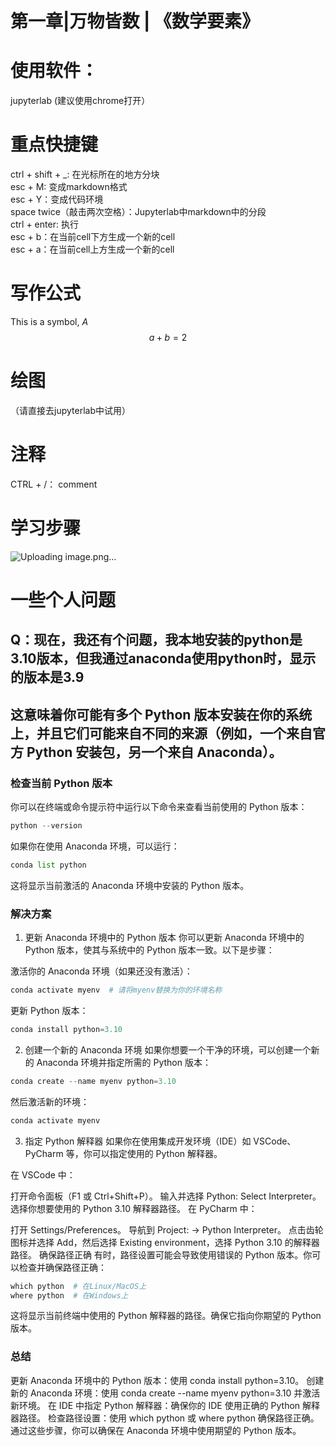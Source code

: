 # 第一章|万物皆数 | 《数学要素》
# 使用软件：
jupyterlab (建议使用chrome打开）
# 重点快捷键
ctrl + shift + _: 在光标所在的地方分块  
esc + M: 变成markdown格式  
esc + Y：变成代码环境  
space twice（敲击两次空格）：Jupyterlab中markdown中的分段  
ctrl + enter: 执行  
esc + b：在当前cell下方生成一个新的cell  
esc + a：在当前cell上方生成一个新的cell  
# 写作公式
This is a symbol, $A$  
$$a + b = 2$$
# 绘图
（请直接去jupyterlab中试用）  
# 注释
CTRL + /： comment
# 学习步骤
![Uploading image.png…]()

# 一些个人问题
## Q：现在，我还有个问题，我本地安装的python是3.10版本，但我通过anaconda使用python时，显示的版本是3.9
## 这意味着你可能有多个 Python 版本安装在你的系统上，并且它们可能来自不同的来源（例如，一个来自官方 Python 安装包，另一个来自 Anaconda）。

### 检查当前 Python 版本
你可以在终端或命令提示符中运行以下命令来查看当前使用的 Python 版本：
```python
python --version
```
如果你在使用 Anaconda 环境，可以运行：
```python
conda list python
```
这将显示当前激活的 Anaconda 环境中安装的 Python 版本。

### 解决方案
1. 更新 Anaconda 环境中的 Python 版本
你可以更新 Anaconda 环境中的 Python 版本，使其与系统中的 Python 版本一致。以下是步骤：

激活你的 Anaconda 环境（如果还没有激活）：
```python
conda activate myenv  # 请将myenv替换为你的环境名称
```
更新 Python 版本：
```python
conda install python=3.10
```
2. 创建一个新的 Anaconda 环境
如果你想要一个干净的环境，可以创建一个新的 Anaconda 环境并指定所需的 Python 版本：
```python
conda create --name myenv python=3.10
```
然后激活新的环境：
```python
conda activate myenv
```
3. 指定 Python 解释器
如果你在使用集成开发环境（IDE）如 VSCode、PyCharm 等，你可以指定使用的 Python 解释器。

在 VSCode 中：

打开命令面板（F1 或 Ctrl+Shift+P）。
输入并选择 Python: Select Interpreter。
选择你想要使用的 Python 3.10 解释器路径。
在 PyCharm 中：

打开 Settings/Preferences。
导航到 Project: <project name> -> Python Interpreter。
点击齿轮图标并选择 Add，然后选择 Existing environment，选择 Python 3.10 的解释器路径。
确保路径正确
有时，路径设置可能会导致使用错误的 Python 版本。你可以检查并确保路径正确：
```python
which python  # 在Linux/MacOS上
where python  # 在Windows上
```
这将显示当前终端中使用的 Python 解释器的路径。确保它指向你期望的 Python 版本。

### 总结
更新 Anaconda 环境中的 Python 版本：使用 conda install python=3.10。
创建新的 Anaconda 环境：使用 conda create --name myenv python=3.10 并激活新环境。
在 IDE 中指定 Python 解释器：确保你的 IDE 使用正确的 Python 解释器路径。
检查路径设置：使用 which python 或 where python 确保路径正确。
通过这些步骤，你可以确保在 Anaconda 环境中使用期望的 Python 版本。




